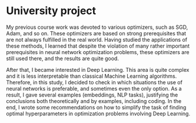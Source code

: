 # University project

My previous course work was devoted to various optimizers, such as SGD, Adam, and so on. These optimizers are based on strong prerequisites that are not always fulfilled in the real world. Having studied the applications of these methods, I learned that despite the violation of many rather important prerequisites in neural network optimization problems, these optimizers are still used there, and the results are quite good. 

After that, I became interested in Deep Learning. This area is quite complex and it is less interpretable than classical Machine Learning algorithms. Therefore, in this study, I decided to check in which situations the use of neural networks is preferable, and sometimes even the only option. As a result, I gave several examples (embeddings, NLP tasks), justifying the conclusions both theoretically and by examples, including coding. In the end, I wrote some recommendations on how to simplify the task of finding optimal hyperparameters in optimization problems involving Deep Learning.
